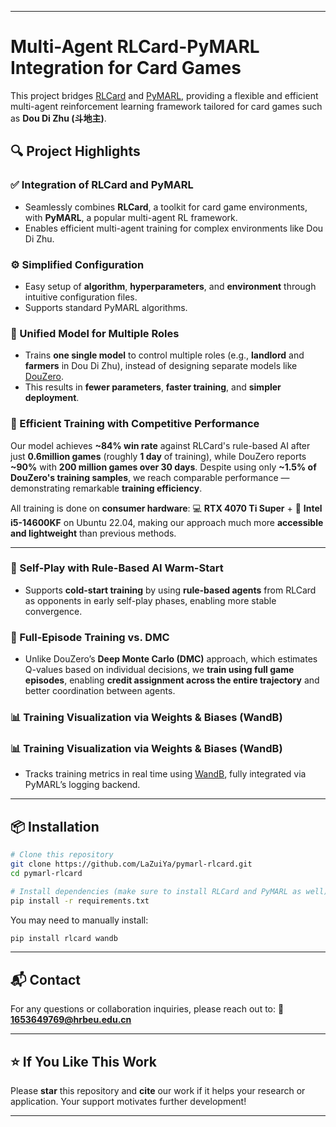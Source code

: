 

---

# Multi-Agent RLCard-PyMARL Integration for Card Games

This project bridges [RLCard](https://github.com/datamllab/rlcard) and [PyMARL](https://github.com/oxwhirl/pymarl), providing a flexible and efficient multi-agent reinforcement learning framework tailored for card games such as **Dou Di Zhu (斗地主)**.

## 🔍 Project Highlights

### ✅ Integration of RLCard and PyMARL

* Seamlessly combines **RLCard**, a toolkit for card game environments, with **PyMARL**, a popular multi-agent RL framework.
* Enables efficient multi-agent training for complex environments like Dou Di Zhu.

### ⚙️ Simplified Configuration

* Easy setup of **algorithm**, **hyperparameters**, and **environment** through intuitive configuration files.
* Supports standard PyMARL algorithms.

### 👥 Unified Model for Multiple Roles

* Trains **one single model** to control multiple roles (e.g., **landlord** and **farmers** in Dou Di Zhu), instead of designing separate models like [DouZero](https://github.com/kwai/DouZero).
* This results in **fewer parameters**, **faster training**, and **simpler deployment**.

### 🚀 Efficient Training with Competitive Performance

Our model achieves **\~84% win rate** against RLCard's rule-based AI after just **0.6million games** (roughly **1 day** of training), while DouZero reports **\~90%** with **200 million games over 30 days**.
Despite using only **\~1.5% of DouZero's training samples**, we reach comparable performance — demonstrating remarkable **training efficiency**.

All training is done on **consumer hardware**:
💻 **RTX 4070 Ti Super** + 🧠 **Intel i5-14600KF** on Ubuntu 22.04,
making our approach much more **accessible and lightweight** than previous methods.

---

### 🧊 Self-Play with Rule-Based AI Warm-Start

* Supports **cold-start training** by using **rule-based agents** from RLCard as opponents in early self-play phases, enabling more stable convergence.
### 🧠 Full-Episode Training vs. DMC

* Unlike DouZero’s **Deep Monte Carlo (DMC)** approach, which estimates Q-values based on individual decisions, we **train using full game episodes**, enabling **credit assignment across the entire trajectory** and better coordination between agents.

### 📊 Training Visualization via Weights & Biases (WandB)


### 📊 Training Visualization via Weights & Biases (WandB)

* Tracks training metrics in real time using [WandB](https://wandb.ai/), fully integrated via PyMARL’s logging backend.

---

## 📦 Installation

```bash
# Clone this repository
git clone https://github.com/LaZuiYa/pymarl-rlcard.git
cd pymarl-rlcard

# Install dependencies (make sure to install RLCard and PyMARL as well)
pip install -r requirements.txt
```

You may need to manually install:

```bash
pip install rlcard wandb
```

---


## 📬 Contact

For any questions or collaboration inquiries, please reach out to:
📧 **[1653649769@hrbeu.edu.cn](mailto:1653649769@hrbeu.edu.cn)**

---

## ⭐ If You Like This Work

Please **star** this repository and **cite** our work if it helps your research or application. Your support motivates further development!

---

